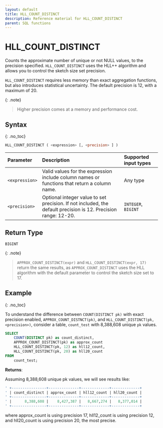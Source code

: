 ```yaml
---
layout: default
title: HLL_COUNT_DISTINCT
description: Reference material for HLL_COUNT_DISTINCT
parent: SQL functions
---
```



# HLL_COUNT_DISTINCT

Counts the approximate number of unique or not NULL values, to the precision specified. `HLL_COUNT_DISTINCT` uses the HLL++ algorithm and allows you to control the sketch size set precision. 

`HLL_COUNT_DISTINCT` requires less memory than exact aggregation functions, but also introduces statistical uncertainty. The default precision is 12, with a maximum of 20.

{: .note}
>Higher precision comes at a memory and performance cost.

## Syntax
{: .no_toc}

```sql
HLL_COUNT_DISTINCT ( <expression> [, <precision> ] )
```

| Parameter | Description                                                                                                                | Supported input types |
| :--------- |:---------------------------------------------------------------------------------------------------------------------------|:----------------------|
| `<expression>`  | Valid values for the expression include column names or functions that return a column name. | Any type |
| `<precision>` | Optional integer value to set precision. If not included, the default precision is 12. Precision range: 12-20.| `INTEGER`, `BIGINT ` |

## Return Type
`BIGINT`

{: .note}
> `APPROX_COUNT_DISTINCT(expr)` and `HLL_COUNT_DISTINCT(expr, 17)` return the same results, as `APPROX_COUNT_DISTINCT` uses the HLL algorithm with the default parameter to control the sketch size set to 17.


## Example
{: .no_toc}

To understand the difference between `COUNT(DISTINCT pk)` with exact precision enabled, `APPROX_COUNT_DISTNCT(pk)`, and `HLL_COUNT_DISTINCT(pk, <precision>)`, consider a table, `count_test` with 8,388,608 unique `pk` values. 

```sql
SELECT
	COUNT(DISTINCT pk) as count_distinct,
	APPROX_COUNT_DISTINCT(pk) as approx_count
	HLL_COUNT_DISTINCT(pk, 12) as hll12_count,
	HLL_COUNT_DISTINCT(pk, 20) as hll20_count
FROM
	count_test;
```

**Returns**: 

Assuming 8,388,608 unique pk values, we will see results like: 


```sql
' +----------------+--------------+-------------+-------------+
' | count_distinct | approx_count | hll12_count | hll20_count |
' +----------------+--------------+-------------+-------------+
' |      8,388,608 |    8,427,387 |   8,667,274 |   8,377,014 |
' +----------------+--------------+-------------+-------------+
```

where approx_count is using precision 17, hll12_count is using precision 12, and hll20_count is using precision 20, the most precise. 
